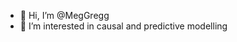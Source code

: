 - 👋 Hi, I’m @MegGregg
- 👀 I’m interested in causal and predictive modelling


<!---
MegGregg/MegGregg is a ✨ special ✨ repository because its `README.md` (this file) appears on your GitHub profile.
You can click the Preview link to take a look at your changes.
--->
